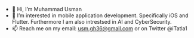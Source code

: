 - 👋 Hi, I’m Muhammad Usman
- 👀 I’m interested in mobile application development. Specifically iOS and Flutter. Furthermore I am also intrestsed in AI and CyberSecurity.
- 📫 Reach me on my email: usm.gh36@gmail.com or on Twitter @iTatla1

<!---
iTatla1/iTatla1 is a ✨ special ✨ repository because its `README.md` (this file) appears on your GitHub profile.
You can click the Preview link to take a look at your changes.
--->
